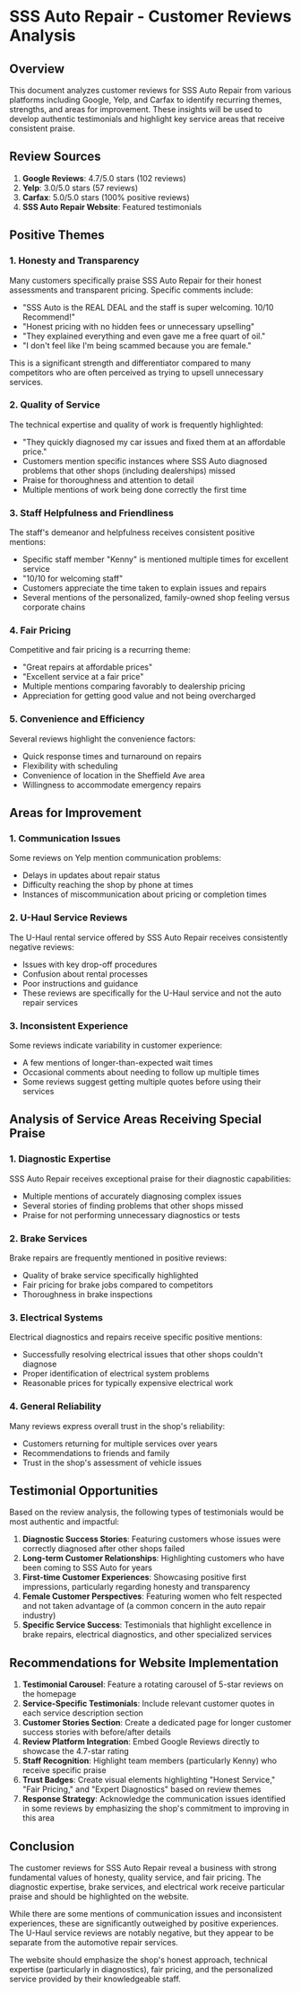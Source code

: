 # SSS Auto Repair - Customer Reviews Analysis

## Overview

This document analyzes customer reviews for SSS Auto Repair from various platforms including Google, Yelp, and Carfax to identify recurring themes, strengths, and areas for improvement. These insights will be used to develop authentic testimonials and highlight key service areas that receive consistent praise.

## Review Sources

1. **Google Reviews**: 4.7/5.0 stars (102 reviews)
2. **Yelp**: 3.0/5.0 stars (57 reviews)
3. **Carfax**: 5.0/5.0 stars (100% positive reviews)
4. **SSS Auto Repair Website**: Featured testimonials

## Positive Themes

### 1. Honesty and Transparency

Many customers specifically praise SSS Auto Repair for their honest assessments and transparent pricing. Specific comments include:

- "SSS Auto is the REAL DEAL and the staff is super welcoming. 10/10 Recommend!"
- "Honest pricing with no hidden fees or unnecessary upselling"
- "They explained everything and even gave me a free quart of oil."
- "I don't feel like I'm being scammed because you are female."

This is a significant strength and differentiator compared to many competitors who are often perceived as trying to upsell unnecessary services.

### 2. Quality of Service

The technical expertise and quality of work is frequently highlighted:

- "They quickly diagnosed my car issues and fixed them at an affordable price."
- Customers mention specific instances where SSS Auto diagnosed problems that other shops (including dealerships) missed
- Praise for thoroughness and attention to detail
- Multiple mentions of work being done correctly the first time

### 3. Staff Helpfulness and Friendliness

The staff's demeanor and helpfulness receives consistent positive mentions:

- Specific staff member "Kenny" is mentioned multiple times for excellent service
- "10/10 for welcoming staff"
- Customers appreciate the time taken to explain issues and repairs
- Several mentions of the personalized, family-owned shop feeling versus corporate chains

### 4. Fair Pricing

Competitive and fair pricing is a recurring theme:

- "Great repairs at affordable prices"
- "Excellent service at a fair price"
- Multiple mentions comparing favorably to dealership pricing
- Appreciation for getting good value and not being overcharged

### 5. Convenience and Efficiency

Several reviews highlight the convenience factors:

- Quick response times and turnaround on repairs
- Flexibility with scheduling
- Convenience of location in the Sheffield Ave area
- Willingness to accommodate emergency repairs

## Areas for Improvement

### 1. Communication Issues

Some reviews on Yelp mention communication problems:

- Delays in updates about repair status
- Difficulty reaching the shop by phone at times
- Instances of miscommunication about pricing or completion times

### 2. U-Haul Service Reviews

The U-Haul rental service offered by SSS Auto Repair receives consistently negative reviews:

- Issues with key drop-off procedures
- Confusion about rental processes
- Poor instructions and guidance
- These reviews are specifically for the U-Haul service and not the auto repair services

### 3. Inconsistent Experience

Some reviews indicate variability in customer experience:

- A few mentions of longer-than-expected wait times
- Occasional comments about needing to follow up multiple times
- Some reviews suggest getting multiple quotes before using their services

## Analysis of Service Areas Receiving Special Praise

### 1. Diagnostic Expertise

SSS Auto Repair receives exceptional praise for their diagnostic capabilities:

- Multiple mentions of accurately diagnosing complex issues
- Several stories of finding problems that other shops missed
- Praise for not performing unnecessary diagnostics or tests

### 2. Brake Services

Brake repairs are frequently mentioned in positive reviews:

- Quality of brake service specifically highlighted 
- Fair pricing for brake jobs compared to competitors
- Thoroughness in brake inspections

### 3. Electrical Systems

Electrical diagnostics and repairs receive specific positive mentions:

- Successfully resolving electrical issues that other shops couldn't diagnose
- Proper identification of electrical system problems
- Reasonable prices for typically expensive electrical work

### 4. General Reliability

Many reviews express overall trust in the shop's reliability:

- Customers returning for multiple services over years
- Recommendations to friends and family
- Trust in the shop's assessment of vehicle issues

## Testimonial Opportunities

Based on the review analysis, the following types of testimonials would be most authentic and impactful:

1. **Diagnostic Success Stories**: Featuring customers whose issues were correctly diagnosed after other shops failed
2. **Long-term Customer Relationships**: Highlighting customers who have been coming to SSS Auto for years
3. **First-time Customer Experiences**: Showcasing positive first impressions, particularly regarding honesty and transparency
4. **Female Customer Perspectives**: Featuring women who felt respected and not taken advantage of (a common concern in the auto repair industry)
5. **Specific Service Success**: Testimonials that highlight excellence in brake repairs, electrical diagnostics, and other specialized services

## Recommendations for Website Implementation

1. **Testimonial Carousel**: Feature a rotating carousel of 5-star reviews on the homepage
2. **Service-Specific Testimonials**: Include relevant customer quotes in each service description section
3. **Customer Stories Section**: Create a dedicated page for longer customer success stories with before/after details
4. **Review Platform Integration**: Embed Google Reviews directly to showcase the 4.7-star rating
5. **Staff Recognition**: Highlight team members (particularly Kenny) who receive specific praise
6. **Trust Badges**: Create visual elements highlighting "Honest Service," "Fair Pricing," and "Expert Diagnostics" based on review themes
7. **Response Strategy**: Acknowledge the communication issues identified in some reviews by emphasizing the shop's commitment to improving in this area

## Conclusion

The customer reviews for SSS Auto Repair reveal a business with strong fundamental values of honesty, quality service, and fair pricing. The diagnostic expertise, brake services, and electrical work receive particular praise and should be highlighted on the website. 

While there are some mentions of communication issues and inconsistent experiences, these are significantly outweighed by positive experiences. The U-Haul service reviews are notably negative, but they appear to be separate from the automotive repair services.

The website should emphasize the shop's honest approach, technical expertise (particularly in diagnostics), fair pricing, and the personalized service provided by their knowledgeable staff.
